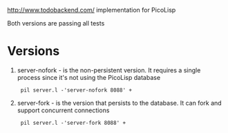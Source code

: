 http://www.todobackend.com/ implementation for PicoLisp

Both versions are passing all tests

# Versions
1. server-nofork - is the non-persistent version. It requires a single process since it's not using the PicoLisp database

        pil server.l -'server-nofork 8088' +

1. server-fork - is the version that persists to the database. It can fork and support concurrent connections

        pil server.l -'server-fork 8088' +

